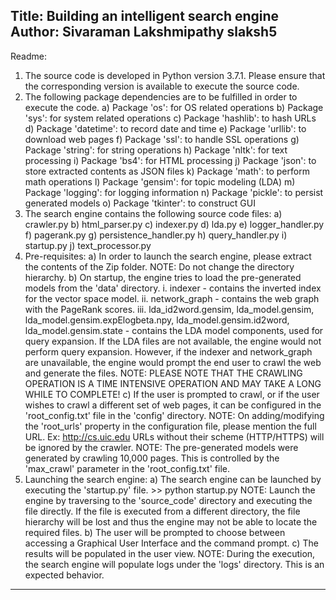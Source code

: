 Title:
Building an intelligent search engine
Author:
Sivaraman Lakshmipathy  slaksh5
-------------------

Readme:
1. The source code is developed in Python version 3.7.1. Please ensure that the corresponding version is available to execute the source code.
2. The following package dependencies are to be fulfilled in order to execute the code.
    a) Package 'os': for OS related operations
    b) Package 'sys': for system related operations
    c) Package 'hashlib': to hash URLs
    d) Package 'datetime': to record date and time
    e) Package 'urllib': to download web pages
    f) Package 'ssl': to handle SSL operations
    g) Package 'string': for string operations
    h) Package 'nltk': for text processing
    i) Package 'bs4': for HTML processing
    j) Package 'json': to store extracted contents as JSON files
    k) Package 'math': to perform math operations
    l) Package 'gensim': for topic modeling (LDA)
    m) Package 'logging': for logging information
    n) Package 'pickle': to persist generated models
    o) Package 'tkinter': to construct GUI
3. The search engine contains the following source code files:
    a) crawler.py
    b) html_parser.py
    c) indexer.py
    d) lda.py
    e) logger_handler.py
    f) pagerank.py
    g) persistence_handler.py
    h) query_handler.py
    i) startup.py
    j) text_processor.py
4. Pre-requisites: 
    a) In order to launch the search engine, please extract the contents of the Zip folder. 
    NOTE:   Do not change the directory hierarchy.
    b) On startup, the engine tries to load the pre-generated models from the 'data' directory. 
        i.   indexer - contains the inverted index for the vector space model.
        ii.  network_graph - contains the web graph with the PageRank scores.
        iii. lda_id2word.gensim, lda_model.gensim, lda_model.gensim.expElogbeta.npy, lda_model.gensim.id2word, lda_model.gensim.state - contains the LDA model components, used for query expansion.
    If the LDA files are not available, the engine would not perform query expansion. However, if the indexer and network_graph are unavailable, the engine would prompt the end user to crawl the web and generate the files.
    NOTE: PLEASE NOTE THAT THE CRAWLING OPERATION IS A TIME INTENSIVE OPERATION AND MAY TAKE A LONG WHILE TO COMPLETE!
    c) If the user is prompted to crawl, or if the user wishes to crawl a different set of web pages, it can be configured in the 'root_config.txt' file in the 'config' directory.
    NOTE:   On adding/modifying the 'root_urls' property in the configuration file, please mention the full URL.
            Ex: http://cs.uic.edu
            URLs without their scheme (HTTP/HTTPS) will be ignored by the crawler.
    NOTE:   The pre-generated models were generated by crawling 10,000 pages. This is controlled by the 'max_crawl' parameter in the 'root_config.txt' file.
5. Launching the search engine:
    a) The search engine can be launched by executing the 'startup.py' file.
        >> python startup.py
    NOTE:   Launch the engine by traversing to the 'source_code' directory and executing the file directly. If the file is executed from a different directory, the file hierarchy will be lost and thus the engine may not be able to locate the required files.
    b) The user will be prompted to choose between accessing a Graphical User Interface and the command prompt.
    c) The results will be populated in the user view.
    NOTE:   During the execution, the search engine will populate logs under the 'logs' directory. This is an expected behavior.
-------------------